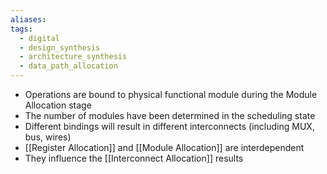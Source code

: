 ```yaml
---
aliases: 
tags:
  - digital
  - design_synthesis
  - architecture_synthesis
  - data_path_allocation
---
```

- Operations are bound to physical functional module during the Module Allocation stage
- The number of modules have been determined in the scheduling state
- Different bindings will result in different interconnects (including MUX, bus, wires)
- [[Register Allocation]] and [[Module Allocation]] are interdependent
- They influence the [[Interconnect Allocation]] results
